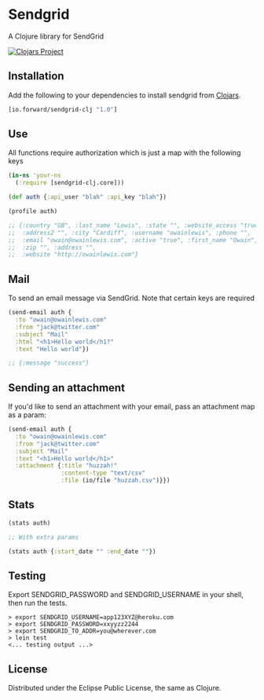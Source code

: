# Sendgrid

A Clojure library for SendGrid

[![Clojars Project](http://clojars.org/io.forward/sendgrid-clj/latest-version.svg)](http://clojars.org/io.forward/sendgrid-clj)

## Installation

Add the following to your dependencies to install sendgrid from [Clojars](https://clojars.org/sendgrid).

```clojure
[io.forward/sendgrid-clj "1.0"]
```

## Use

All functions require authorization which is just a map with the following keys

```clojure
(in-ns 'your-ns
  (:require [sendgrid-clj.core]))

(def auth {:api_user "blah" :api_key "blah"})
```

```clojure
(profile auth)

;; {:country "GB", :last_name "Lewis", :state "", :website_access "true",
;;  :address2 "", :city "Cardiff", :username "owainlewis", :phone "",
;;  :email "owain@owainlewis.com", :active "true", :first_name "Owain",
;;  :zip "", :address "",
;;  :website "http://owainlewis.com"}
```

## Mail

To send an email message via SendGrid. Note that certain keys are required

```clojure
(send-email auth {
  :to "owain@owainlewis.com"
  :from "jack@twitter.com"
  :subject "Mail"
  :html "<h1>Hello world</h1?"
  :text "Hello world"})

;; {:message "success"}
```
## Sending an attachment

If you'd like to send an attachment with your email, pass an attachment map as a param:

```clojure
(send-email auth {
  :to "owain@owainlewis.com"
  :from "jack@twitter.com"
  :subject "Mail"
  :text "<h1>Hello world</h1>"
  :attachment {:title "huzzah!"
               :content-type "text/csv"
               :file (io/file "huzzah.csv")}})
```


## Stats

```clojure
(stats auth)

;; With extra params

(stats auth {:start_date "" :end_date ""})

```

## Testing

Export SENDGRID_PASSWORD and SENDGRID_USERNAME in your shell, then run the tests.
```shell
> export SENDGRID_USERNAME=app123XYZ@heroku.com
> export SENDGRID_PASSWORD=xxyyzz2244
> export SENDGRID_TO_ADDR=you@wherever.com
> lein test
<... testing output ...>

```

## License

Distributed under the Eclipse Public License, the same as Clojure.
